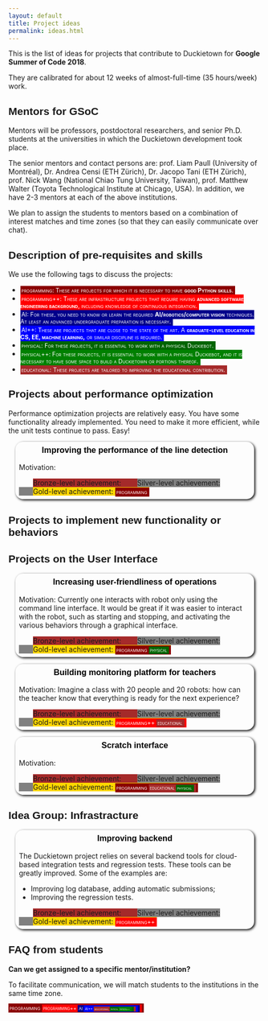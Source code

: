 ```yaml
---
layout: default
title: Project ideas
permalink: ideas.html
---
```


This is the list of ideas for projects that contribute to Duckietown
for **Google Summer of Code 2018**.

They are calibrated for about 12 weeks of almost-full-time (35 hours/week) work.

## Mentors for GSoC

Mentors will be professors, postdoctoral researchers, and senior Ph.D. students at the universities in which the Duckietown development took place.

The senior mentors and contact persons are:
prof. Liam Paull (University of Montréal),
Dr. Andrea Censi (ETH Zürich),
Dr. Jacopo Tani (ETH Zürich),
prof. Nick Wang (National Chiao Tung University, Taiwan),
prof. Matthew Walter (Toyota Technological Institute at Chicago, USA).
In addition, we have 2-3 mentors at each of the above institutions.

We plan to assign the students to mentors based on a combination of interest matches and time zones (so that they can easily communicate over chat).

## Description of pre-requisites and skills

We use the following tags to discuss the projects:

* <span class="SW"/>: These are projects for which it is necessary to have **good Python skills**.
* <span class="SWP"/>: These are infrastructure projects that require having **advanced software engineering background**, including knowledge of continuous integration.
* <span class="AI"/>: For these, you need to know or learn the required **AI/robotics/computer vision** techniques. At least an advanced undergraduate preparation is necessary.
* <span class="AIP"/>: These are projects that are close to the state of the art. A **graduate-level education in CS, EE, machine learning,** or similar discipline is required.
* <span class="PHY"/>: For these projects, it is essential to work with a physical Duckiebot.
* <span class="PHYP"/>: For these projects, it is essential to work with a physical Duckiebot, and it is necessary to have some space to build a Duckietown or portions thereof.
* <span class="EDU"/>: These projects are tailored to improving the educational contribution.

## Projects about performance optimization

Performance optimization projects are relatively easy. You have some functionality already implemented. You need to make it more efficient, while the unit tests continue to pass. Easy!

<div class='idea' markdown='1'>

### Improving the performance of the line detection

Motivation:

<span class="bronze"/>

<span class="silver"/>

<span class="gold"/>

<span class="SW"/>

</div>

## Projects to implement new functionality or behaviors




## Projects on the User Interface

<div class='idea' markdown='1'>

### Increasing user-friendliness of operations

Motivation: Currently one interacts with robot only using the command line interface.
It would be great if it was easier to interact with the robot, such as starting and stopping, and activating the various behaviors through a graphical interface.

<span class="bronze"/>

<span class="silver"/>

<span class="gold"/>


<span class="SW"/>
<span class="PHY"/>

</div>


<div class='idea' markdown='1'>

### Building monitoring platform for teachers

Motivation: Imagine  a class with 20 people and 20 robots: how can the teacher know that everything is ready for the next experience?

<span class="bronze"/>

<span class="silver"/>

<span class="gold"/>


<span class="SWP"/>
<span class="EDU"/>

</div>


<div class='idea' markdown='1'>

### Scratch interface

Motivation:

<span class="bronze"/>

<span class="silver"/>

<span class="gold"/>


<span class="SW"/>
<span class="EDU"/>
<span class="PHY"/>

</div>



## Idea Group: Infrastracture

<div class='idea' markdown='1'>

### Improving backend

The Duckietown project relies on several backend tools for cloud-based integration tests and regression tests. These tools can be greatly improved. Some of the examples are:

* Improving log database, adding automatic submissions;
* Improving the regression tests.


<span class="bronze"/>

<span class="silver"/>

<span class="gold"/>


<span class="SWP"/>

</div>

<style>
.SW, .SWP,
.AI, .AIP, .EDU,
.PHY, .PHYP {
    display: block:

border:solid 1px red;
    color: white;
    font-size: smaller;
    font-variant: small-caps;
    padding-left: 2px;
    padding-right: 4px;
    padding-top: 2px;
    padding-bottom: 2px;

}
.SW { background-color: darkred; }
.SWP { background-color: red; }
.AI { background-color: darkblue; }
.AIP { background-color: blue; }
.EDU { background-color: brown; }
.PHY { background-color: darkgreen; }
.PHYP { background-color: green; }

.SW::before { content: "programming"; }
.SWP::before { content: "programming++"; }
.AI::before { content: "AI"; }
.AIP::before { content: "AI++"; }
.PHY::before { content: "physical"; }
.PHYP::before { content: "physical++"; }
.EDU::before { content: "educational"; }

.silver::before {content: "Silver-level achievement: "}
.gold::before {content: "Gold-level achievement: "}
.bronze::before {content: "Bronze-level achievement: "}
.silver { background-color: grey; margin-left: 2em; }
.gold { background-color: gold; margin-left: 2em;}
.bronze { background-color: brown;margin-left: 2em; }

div.idea {

    box-shadow:2px 2px 5px #000000;
border-radius: 15px;
    margin: 1em;
    padding: 0.5em;
}
div.idea h3 {
    text-align: center;
    margin-top: 0;
}
h2 { font-family: arial; }
h3 { font-family: arial; font-weight: bold; color: black;}
</style>

## FAQ from students

**Can we get assigned to a specific mentor/institution?**

To facilitate communication, we will match students to the institutions in the same time zone.



<span class="SW"/>
<span class="SWP"/>
<span class="AI"/>
<span class="AIP"/>
<span class="EDU"/>
<span class="PHY"/>
<span class="PHYP"/>
